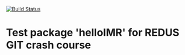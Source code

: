 [![Build Status](https://travis-ci.org/iambaim/git-sandbox.svg?branch=master)](https://travis-ci.org/iambaim/git-sandbox)

# Test package 'helloIMR' for REDUS GIT crash course

